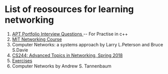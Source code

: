 # List of reosources for learning networking

1. [APT Portfolio Interview Questions ](https://www.geeksforgeeks.org/apt-portfolio-interview-experience-set-1-on-campus/) -- For Practise in c++
2. [MIT Networking Course](http://nms.lcs.mit.edu/6.899-f00)
3. Computer Networks: a systems approach by Larry L.Peterson and Bruce S.Davie
4. [CS244: Advanced Topics in Networking, Spring 2018](http://web.stanford.edu/class/cs244/)
5. [Exercises](http://cnp3book.info.ucl.ac.be/ex.html)
6. Computer Networks by Andrew S. Tannenbaum

